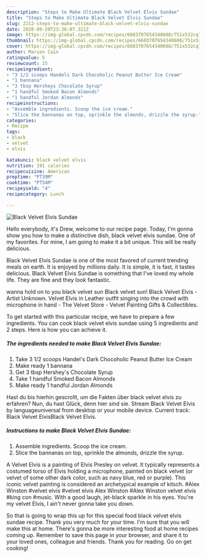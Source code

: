 ```yaml
---
description: "Steps to Make Ultimate Black Velvet Elvis Sundae"
title: "Steps to Make Ultimate Black Velvet Elvis Sundae"
slug: 2212-steps-to-make-ultimate-black-velvet-elvis-sundae
date: 2020-09-20T23:38:07.321Z
image: https://img-global.cpcdn.com/recipes/6603707654340608/751x532cq70/black-velvet-elvis-sundae-recipe-main-photo.jpg
thumbnail: https://img-global.cpcdn.com/recipes/6603707654340608/751x532cq70/black-velvet-elvis-sundae-recipe-main-photo.jpg
cover: https://img-global.cpcdn.com/recipes/6603707654340608/751x532cq70/black-velvet-elvis-sundae-recipe-main-photo.jpg
author: Marion Cain
ratingvalue: 5
reviewcount: 15
recipeingredient:
- "3 1/2 scoops Handels Dark Chocoholic Peanut Butter Ice Cream"
- "1 bannana"
- "3 tbsp Hersheys Chocolate Syrup"
- "1 handful Smoked Bacon Almonds"
- "1 handful Jordan Almonds"
recipeinstructions:
- "Assemble ingredients. Scoop the ice cream."
- "Slice the bannanas on top, sprinkle the almonds, drizzle the syrup."
categories:
- Recipe
tags:
- black
- velvet
- elvis

katakunci: black velvet elvis 
nutrition: 191 calories
recipecuisine: American
preptime: "PT39M"
cooktime: "PT54M"
recipeyield: "4"
recipecategory: Lunch

---
```



![Black Velvet Elvis Sundae](https://img-global.cpcdn.com/recipes/6603707654340608/751x532cq70/black-velvet-elvis-sundae-recipe-main-photo.jpg)

Hello everybody, it's Drew, welcome to our recipe page. Today, I'm gonna show you how to make a distinctive dish, black velvet elvis sundae. One of my favorites. For mine, I am going to make it a bit unique. This will be really delicious.

Black Velvet Elvis Sundae is one of the most favored of current trending meals on earth. It is enjoyed by millions daily. It is simple, it is fast, it tastes delicious. Black Velvet Elvis Sundae is something that I've loved my whole life. They are fine and they look fantastic.

wanna hold on to you black velvet sun Black velvet sun! Black Velvet Elvis - Artist Unknown. Velvet Elvis in Leather outfit singing into the crowd with microphone in hand - The Velvet Store - Velvet Painting Gifts &amp; Collectibles.


To get started with this particular recipe, we have to prepare a few ingredients. You can cook black velvet elvis sundae using 5 ingredients and 2 steps. Here is how you can achieve it.

<!--inarticleads1-->

##### The ingredients needed to make Black Velvet Elvis Sundae:

1. Take 3 1/2 scoops Handel&#39;s Dark Chocoholic Peanut Butter Ice Cream
1. Make ready 1 bannana
1. Get 3 tbsp Hershey&#39;s Chocolate Syrup
1. Take 1 handful Smoked Bacon Almonds
1. Make ready 1 handful Jordan Almonds


Hast du bis hierhin gescrollt, um die Fakten über black velvet elvis zu erfahren? Nun, du hast Glück, denn hier sind sie. Stream Black Velvet Elvis by languageuniversal from desktop or your mobile device. Current track: Black Velvet ElvisBlack Velvet Elvis. 

<!--inarticleads2-->

##### Instructions to make Black Velvet Elvis Sundae:

1. Assemble ingredients. Scoop the ice cream.
1. Slice the bannanas on top, sprinkle the almonds, drizzle the syrup.


A Velvet Elvis is a painting of Elvis Presley on velvet. It typically represents a costumed torso of Elvis holding a microphone, painted on black velvet (or velvet of some other dark color, such as navy blue, red or purple). This iconic velvet painting is considered an archetypical example of kitsch. #Alex Winston #velvet elvis #velvet elvis Alex Winston #Alex Winston velvet elvis #king con #music. With a good laugh, jet-black sparkle in his eyes. You&#39;re my velvet Elvis, I ain&#39;t never gonna take you down. 

So that is going to wrap this up for this special food black velvet elvis sundae recipe. Thank you very much for your time. I'm sure that you will make this at home. There's gonna be more interesting food at home recipes coming up. Remember to save this page in your browser, and share it to your loved ones, colleague and friends. Thank you for reading. Go on get cooking!
